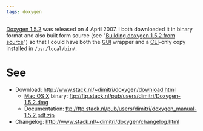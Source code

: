 ```yaml
---
tags: doxygen
---
```


[Doxygen 1.5.2](/wiki/Doxygen_1.5.2) was released on 4 April 2007. I both downloaded it in binary format and also built form source (see "[Building doxygen 1.5.2 from source](/wiki/Building_doxygen_1.5.2_from_source)") so that I could have both the [GUI](/wiki/GUI) wrapper and a [CLI](/wiki/CLI)-only copy installed in `/usr/local/bin/`.

# See

-   Download: <http://www.stack.nl/~dimitri/doxygen/download.html>
    -   [Mac OS X](/wiki/Mac_OS_X) binary: <ftp://ftp.stack.nl/pub/users/dimitri/Doxygen-1.5.2.dmg>
    -   Documentation: <ftp://ftp.stack.nl/pub/users/dimitri/doxygen_manual-1.5.2.pdf.zip>
-   Changelog: <http://www.stack.nl/~dimitri/doxygen/changelog.html>

